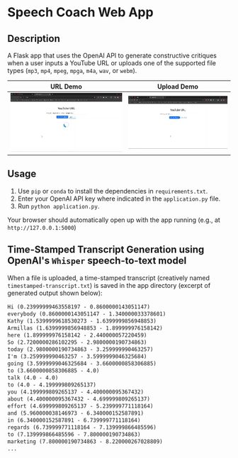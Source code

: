 # Speech Coach Web App

## Description
A Flask app that uses the OpenAI API to generate constructive critiques when a user inputs a YouTube URL or uploads one of the supported file types (`mp3`, `mp4`, `mpeg`, `mpga`, `m4a`, `wav`, or `webm`). 

| URL Demo | Upload Demo |
|---------|---------|
| ![Video 1](https://github.com/nickmccarty/speech-coach-web-app/blob/main/images/youtube-url-demo.gif) | ![Video 2](https://github.com/nickmccarty/speech-coach-web-app/blob/main/images/upload-demo.gif) |

## Usage

1) Use `pip` or `conda` to install the dependencies in `requirements.txt`.
2) Enter your OpenAI API key where indicated in the `application.py` file.
3) Run `python application.py`.

Your browser should automatically open up with the app running (e.g., at `http://127.0.0.1:5000`)

## Time-Stamped Transcript Generation using OpenAI's `Whisper` speech-to-text model

When a file is uploaded, a time-stamped transcript (creatively named `timestamped-transcript.txt`) is saved in the app directory (excerpt of generated output shown below): 

```
Hi (0.23999999463558197 - 0.8600000143051147)
everybody (0.8600000143051147 - 1.340000033378601)
Kathy (1.5399999618530273 - 1.6399999856948853)
Armillas (1.6399999856948853 - 1.899999976158142)
here (1.899999976158142 - 2.440000057220459)
So (2.7200000286102295 - 2.9800000190734863)
today (2.9800000190734863 - 3.259999990463257)
I'm (3.259999990463257 - 3.5999999046325684)
going (3.5999999046325684 - 3.6600000858306885)
to (3.6600000858306885 - 4.0)
talk (4.0 - 4.0)
to (4.0 - 4.199999809265137)
you (4.199999809265137 - 4.400000095367432)
about (4.400000095367432 - 4.699999809265137)
effort (4.699999809265137 - 5.239999771118164)
and (5.960000038146973 - 6.340000152587891)
in (6.340000152587891 - 6.739999771118164)
regards (6.739999771118164 - 7.139999866485596)
to (7.139999866485596 - 7.800000190734863)
marketing (7.800000190734863 - 8.220000267028809)
...
```
